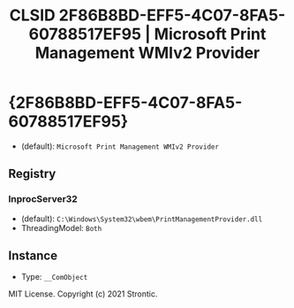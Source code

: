 ﻿---
title: "CLSID 2F86B8BD-EFF5-4C07-8FA5-60788517EF95 | Microsoft Print Management WMIv2 Provider"
excerpt: What is COM-Object CLSID 2F86B8BD-EFF5-4C07-8FA5-60788517EF95?
---

# {2F86B8BD-EFF5-4C07-8FA5-60788517EF95}

* (default): `Microsoft Print Management WMIv2 Provider`

## Registry


### InprocServer32

* (default): `C:\Windows\System32\wbem\PrintManagementProvider.dll`
* ThreadingModel: `Both`

## Instance

* Type: `__ComObject`

MIT License. Copyright (c) 2021 Strontic.


